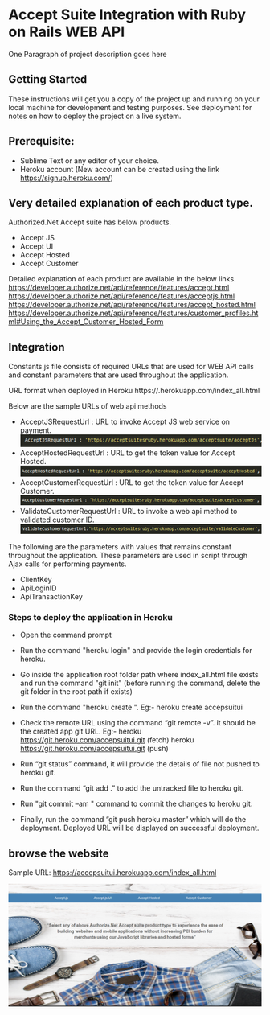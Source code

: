 # Accept Suite Integration with Ruby on Rails WEB API

One Paragraph of project description goes here

## Getting Started

These instructions will get you a copy of the project up and running on your local machine for development and testing purposes. See deployment for notes on how to deploy the project on a live system.

## Prerequisite:
*	Sublime Text or any editor of your choice.
*	Heroku account (New account can be created using the link https://signup.heroku.com/)

## Very detailed explanation of each product type.
Authorized.Net Accept suite has below products.
*	Accept JS
*	Accept UI
*	Accept Hosted
*	Accept Customer

Detailed explanation of each product are available in the below links.
https://developer.authorize.net/api/reference/features/accept.html
https://developer.authorize.net/api/reference/features/acceptjs.html
https://developer.authorize.net/api/reference/features/accept_hosted.html
https://developer.authorize.net/api/reference/features/customer_profiles.html#Using_the_Accept_Customer_Hosted_Form

## Integration
Constants.js file consists of required URLs that are used for WEB API calls and constant parameters that are used throughout the application.

URL format when deployed in Heroku
https://<applicationname>.herokuapp.com/index_all.html

Below are the sample URLs of web api methods

* AcceptJSRequestUrl : URL to invoke Accept JS web service on payment.
![Image of AcceptJSRequestUrl](Github-Images/AcceptJSRequestUrl.PNG)
* AcceptHostedRequestUrl : URL to get the token value for Accept Hosted.
![Image of HostedRequestUrl](Github-Images/HostedRequestUrl.PNG)
* AcceptCustomerRequestUrl : URL to get the token value for Accept Customer.
![Image of CustomerRequestUrl](Github-Images/CustomerRequestUrl.PNG)
* ValidateCustomerRequestUrl : URL to invoke a web api method to validated customer ID.
![Image of ValidateCustomerUrl](Github-Images/ValidateCustomerUrl.PNG)
 

The following are the parameters with values that remains constant throughout the application. These parameters are used in script through Ajax calls for performing payments.

* ClientKey 
* ApiLoginID
* ApiTransactionKey

### Steps to deploy the application in Heroku

*	Open the command prompt

*	Run the command "heroku login"  and provide the login credentials for heroku.

*	Go inside the application root folder path where index_all.html file exists and run the command "git init" (before running the command, delete the git folder in the root path if exists)

*	Run the command "heroku create <applicationName>". Eg:- heroku create accepsuitui

* 	Check the remote URL using the command “git remote -v”. it should be the created app git URL.
       Eg:- heroku  https://git.heroku.com/accepsuitui.git (fetch)
            heroku  https://git.heroku.com/accepsuitui.git (push)

*   Run “git status” command, it will provide the details of file not pushed to heroku git.

*   Run the command “git add .” to add the untracked file to heroku git.

*   Run "git commit –am <Comments>" command to commit the changes to heroku git.

*	Finally, run the command “git push heroku master” which will do the deployment. Deployed URL will be displayed on successful deployment.

## browse the website

Sample URL: https://accepsuitui.herokuapp.com/index_all.html

![Image of dashboard](Github-Images/dashboard.PNG)
